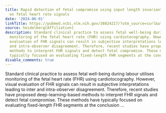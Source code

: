 ```yaml
---
title: Rapid detection of fetal compromise using input length invariant deep learning
  on fetal heart rate signals
date: '2024-06-01'
linkTitle: https://pubmed.ncbi.nlm.nih.gov/38824217/?utm_source=curl&utm_medium=rss&utm_campaign=pubmed-2&utm_content=1FakS-2QOkCT8HsMOQP1bCRQ4YzyumYOmxmF0moLsQ3dFB1E9V&fc=20220326224207&ff=20240602180726&v=2.18.0.post9+e462414
source: heidelberg[Affiliation]
description: Standard clinical practice to assess fetal well-being during labour utilises
  monitoring of the fetal heart rate (FHR) using cardiotocography. However, visual
  evaluation of FHR signals can result in subjective interpretations leading to inter
  and intra-observer disagreement. Therefore, recent studies have proposed deep-learning-based
  methods to interpret FHR signals and detect fetal compromise. These methods have
  typically focused on evaluating fixed-length FHR segments at the conclusion ...
disable_comments: true
---
```

Standard clinical practice to assess fetal well-being during labour utilises monitoring of the fetal heart rate (FHR) using cardiotocography. However, visual evaluation of FHR signals can result in subjective interpretations leading to inter and intra-observer disagreement. Therefore, recent studies have proposed deep-learning-based methods to interpret FHR signals and detect fetal compromise. These methods have typically focused on evaluating fixed-length FHR segments at the conclusion ...